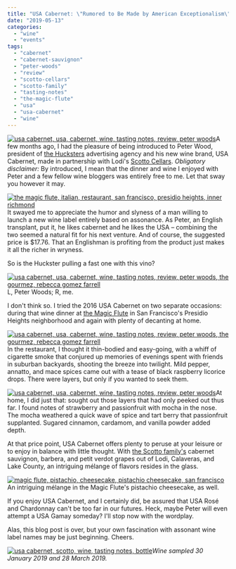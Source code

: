```yaml
---
title: "USA Cabernet: \"Rumored to Be Made by American Exceptionalism\""
date: "2019-05-13"
categories:
  - "wine"
  - "events"
tags:
  - "cabernet"
  - "cabernet-sauvignon"
  - "peter-woods"
  - "review"
  - "scotto-cellars"
  - "scotto-family"
  - "tasting-notes"
  - "the-magic-flute"
  - "usa"
  - "usa-cabernet"
  - "wine"
---
```


[![usa cabernet, usa, cabernet, wine, tasting notes, review, peter woods](https://thegourmez-wpmedia.s3.amazonaws.com/2019/05/USACab2-375x500.jpg)](https://thegourmez-wpmedia.s3.amazonaws.com/2019/05/USACab2.jpg)A few months ago, I had the pleasure of being introduced to Peter Wood, president of [the Hucksters](http://thehucksters.com/) advertising agency and his new wine brand, USA Cabernet, made in partnership with Lodi's [Scotto Cellars](https://www.scottocellars.com/). _Obligatory disclaimer:_ By introduced, I mean that the dinner and wine I enjoyed with Peter and a few fellow wine bloggers was entirely free to me. Let that sway you however it may.

[![the magic flute, italian, restaurant, san francisco, presidio heights, inner richmond](https://thegourmez-wpmedia.s3.amazonaws.com/2019/05/Magic-Flute-USA-Cabernet-001-375x500.jpg)](https://thegourmez-wpmedia.s3.amazonaws.com/2019/05/Magic-Flute-USA-Cabernet-001.jpg)It swayed me to appreciate the humor and slyness of a man willing to launch a new wine label entirely based on assonance. As Peter, an English transplant, put it, he likes cabernet and he likes the USA – combining the two seemed a natural fit for his next venture. And of course, the suggested price is $17.76. That an Englishman is profiting from the product just makes it all the richer in wryness.

So is the Huckster pulling a fast one with this vino?




<div class="caption">

[![usa cabernet, usa, cabernet, wine, tasting notes, review, peter woods, the gourmez, rebecca gomez farrell](https://thegourmez-wpmedia.s3.amazonaws.com/2019/05/Magic-Flute-USA-Cabernet-015-404x500.jpg)](https://thegourmez-wpmedia.s3.amazonaws.com/2019/05/Magic-Flute-USA-Cabernet-015.jpg) L, Peter Woods; R, me.</div>


I don't think so. I tried the 2016 USA Cabernet on two separate occasions: during that wine dinner at [the Magic Flute](http://www.magicfluteristorante.com/) in San Francisco's Presidio Heights neighborhood and again with plenty of decanting at home.

[![usa cabernet, usa, cabernet, wine, tasting notes, review, peter woods, the gourmez, rebecca gomez farrell](https://thegourmez-wpmedia.s3.amazonaws.com/2019/05/Magic-Flute-USA-Cabernet-009-489x500.jpg)](https://thegourmez-wpmedia.s3.amazonaws.com/2019/05/Magic-Flute-USA-Cabernet-009.jpg)In the restaurant, I thought it thin-bodied and easy-going, with a whiff of cigarette smoke that conjured up memories of evenings spent with friends in suburban backyards, shooting the breeze into twilight. Mild pepper, annatto, and mace spices came out with a tease of black raspberry licorice drops. There were layers, but only if you wanted to seek them.

[![usa cabernet, usa, cabernet, wine, tasting notes, review, peter woods](https://thegourmez-wpmedia.s3.amazonaws.com/2019/05/USACab3-351x500.jpg)](https://thegourmez-wpmedia.s3.amazonaws.com/2019/05/USACab3.jpg)At home, I did just that: sought out those layers that had only peeked out thus far. I found notes of strawberry and passionfruit with mocha in the nose. The mocha weathered a quick wave of spice and tart berry that passionfruit supplanted. Sugared cinnamon, cardamom, and vanilla powder added depth.

At that price point, USA Cabernet offers plenty to peruse at your leisure or to enjoy in balance with little thought. With [the Scotto family's](https://thegourmez.com/?s=scotto) cabernet sauvignon, barbera, and petit verdot grapes out of Lodi, Calaveras, and Lake County, an intriguing mélange of flavors resides in the glass.




<div class="caption">

[![magic flute, pistachio, cheesecake, pistachio cheesecake, san francisco](https://thegourmez-wpmedia.s3.amazonaws.com/2019/05/Magic-Flute-USA-Cabernet-014-500x500.jpg)](https://thegourmez-wpmedia.s3.amazonaws.com/2019/05/Magic-Flute-USA-Cabernet-014.jpg) An intriguing mélange in the Magic Flute's pistachio cheesecake, as well.</div>


If you enjoy USA Cabernet, and I certainly did, be assured that USA Rosé and Chardonnay can't be too far in our futures. Heck, maybe Peter will even attempt a USA Gamay someday? I'll stop now with the wordplay.

Alas, this blog post is over, but your own fascination with assonant wine label names may be just beginning. Cheers.

[![usa cabernet, scotto, wine, tasting notes, bottle](https://thegourmez-wpmedia.s3.amazonaws.com/2019/05/Magic-Flute-USA-Cabernet-016-375x500.jpg)](https://thegourmez-wpmedia.s3.amazonaws.com/2019/05/Magic-Flute-USA-Cabernet-016.jpg)_Wine sampled 30 January 2019 and 28 March 2019._
